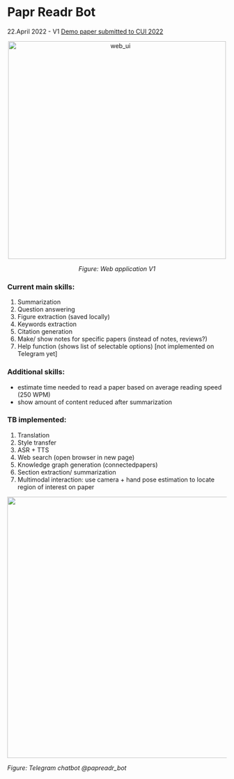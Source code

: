 # Papr Readr Bot

22.April 2022 - V1 [Demo paper submitted to CUI 2022](https://github.com/michellefxl/paprreadrbot/files/8554340/Papr_Readr_Bot__CUI_2022_Demo_Track_.pdf)

<p align="center">
<img src="https://user-images.githubusercontent.com/100949943/165084052-214ae06c-66c0-438d-aa18-71c21b562688.png" width="auto" height="500" alt="web_ui"/>
</p>
<p align="center"><em>Figure: Web application V1</em></p>

### Current main skills:
1. Summarization
2. Question answering
3. Figure extraction (saved locally)
4. Keywords extraction
5. Citation generation
6. Make/ show notes for specific papers (instead of notes, reviews?)
7. Help function (shows list of selectable options) [not implemented on Telegram yet]

### Additional skills:
- estimate time needed to read a paper based on average reading speed (250 WPM)
- show amount of content reduced after summarization 

### TB implemented:
1. Translation 
2. Style transfer
3. ASR + TTS
4. Web search (open browser in new page)
5. Knowledge graph generation (connectedpapers)
6. Section extraction/ summarization
7. Multimodal interaction: use camera + hand pose estimation to locate region of interest on paper

<p align="left">
<img src="https://user-images.githubusercontent.com/100949943/165086750-9518a167-b719-49a5-8a10-98b219a529f9.png" width="auto" height="600" />
</p>
<p align="left"><em>Figure: Telegram chatbot @papreadr_bot</em></p>
